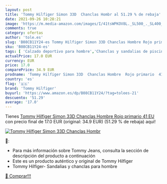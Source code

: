 ```yaml
---
layout: post
title: 'Tommy Hilfiger Simon 33D  Chanclas Hombr al 51.29 % de rebaja'
date: 2021-09-26 10:28:21
image: 'https://m.media-amazon.com/images/I/41tsWPKOV8L._SL500_._SL400_.jpg'
comments: true
category: ofertas
author: 'tole.es'
slug: 'B08CB11Y24-es Tommy Hilfiger Simon 33D Chanclas Hombre Rojo primario 41 EU'
sku: 'B08CB11Y24-es'
tags: [ 'Calzado deportivo para hombre','Chanclas y sandalias de piscina para hombre','Zapatillas y calzado deportivo para hombre','Zapatos','Zapatos para hombre','Zapatos y complementos','chanclas','tommy hilfiger', ]
actualPrice: 17.0 EUR
currency: EUR
price: 17.0
comparePrice: 34.9 EUR
prodname: 'Tommy Hilfiger Simon 33D  Chanclas Hombre  Rojo primario  41 EU'
country: 'es'
flag: '🇪🇸'
brand: 'Tommy Hilfiger'
buyurl: 'https://www.amazon.es/dp/B08CB11Y24/?tag=tolees-21'
descuento: '51.29'
average: '17.0'
---
```


Tienes [Tommy Hilfiger Simon 33D  Chanclas Hombre  Rojo primario  41 EU](https://www.amazon.es/dp/B08CB11Y24/?tag=tolees-21) con precio final de  17.0 EUR (original: 34.9 EUR) (51.29 %  de rebaja) aqui!

[![Tommy Hilfiger Simon 33D  Chanclas Hombr](https://m.media-amazon.com/images/I/41tsWPKOV8L._SL500_._SL400_.jpg)](https://www.amazon.es/dp/B08CB11Y24/?tag=tolees-21)

🔎:

- Para más información sobre Tommy Jeans, consulta la sección de descripción del producto a continuación
- Este es un producto auténtico y original de Tommy Hilfiger
- Tommy Hilfiger- Sandalias y chanclas para hombre

[🛒 Comprar!!!](https://www.amazon.es/dp/B08CB11Y24/?tag=tolees-21)
